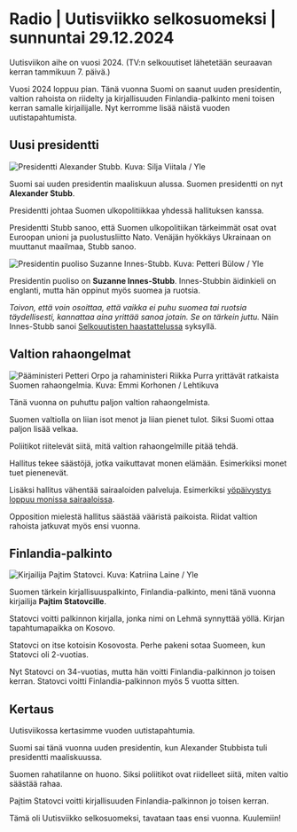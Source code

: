 # Radio \| Uutisviikko selkosuomeksi \| sunnuntai 29.12.2024

Uutisviikon aihe on vuosi 2024. (TV:n selkouutiset lähetetään seuraavan kerran tammikuun 7. päivä.)

Vuosi 2024 loppuu pian. Tänä vuonna Suomi on saanut uuden presidentin, valtion rahoista on riidelty ja kirjallisuuden Finlandia-palkinto meni toisen kerran samalle kirjailijalle. Nyt kerromme lisää näistä vuoden uutistapahtumista.

## Uusi presidentti

![Presidentti Alexander Stubb. Kuva: Silja Viitala / Yle](https://images.cdn.yle.fi/image/upload/c_crop,h_1674,w_2976,x_0,y_0/ar_1.7777777777777777,c_fill,g_faces,h_431,w_767/dpr_1.0/q_auto:eco/f_auto/fl_lossy/v1709308352/39-125209265e1f2aa79b7a)

Suomi sai uuden presidentin maaliskuun alussa. Suomen presidentti on nyt **Alexander Stubb**.

Presidentti johtaa Suomen ulkopolitiikkaa yhdessä hallituksen kanssa.

Presidentti Stubb sanoo, että Suomen ulkopolitiikan tärkeimmät osat ovat Euroopan unioni ja puolustusliitto Nato. Venäjän hyökkäys Ukrainaan on muuttanut maailmaa, Stubb sanoo.

![Presidentin puoliso Suzanne Innes-Stubb. Kuva: Petteri Bülow / Yle](https://images.cdn.yle.fi/image/upload/c_crop,h_3211,w_5710,x_0,y_223/ar_1.7777777777777777,c_fill,g_faces,h_431,w_767/dpr_1.0/q_auto:eco/f_auto/fl_lossy/v1728671457/39-136272567096df51d933)

Presidentin puoliso on **Suzanne Innes-Stubb**. Innes-Stubbin äidinkieli on englanti, mutta hän oppinut myös suomea ja ruotsia.

*Toivon, että voin osoittaa, että vaikka ei puhu suomea tai ruotsia täydellisesti, kannattaa aina yrittää sanoa jotain. Se on tärkein juttu.* Näin Innes-Stubb sanoi [Selkouutisten haastattelussa](https://areena.yle.fi/1-72258105) syksyllä.

## Valtion rahaongelmat

![Pääministeri Petteri Orpo ja rahaministeri Riikka Purra yrittävät ratkaista Suomen rahaongelmia. Kuva: Emmi Korhonen / Lehtikuva](https://images.cdn.yle.fi/image/upload/c_crop,h_2880,w_5120,x_0,y_0/ar_1.7777777777777777,c_fill,g_faces,h_431,w_767/dpr_1.0/q_auto:eco/f_auto/fl_lossy/v1735616023/39-139583367602657265f0)

Tänä vuonna on puhuttu paljon valtion rahaongelmista.

Suomen valtiolla on liian isot menot ja liian pienet tulot. Siksi Suomi ottaa paljon lisää velkaa.

Poliitikot riitelevät siitä, mitä valtion rahaongelmille pitää tehdä.

Hallitus tekee säästöjä, jotka vaikuttavat monen elämään. Esimerkiksi monet tuet pienenevät.

Lisäksi hallitus vähentää sairaaloiden palveluja. Esimerkiksi [yöpäivystys loppuu monissa sairaaloissa](https://yle.fi/a/74-20133073).

Opposition mielestä hallitus säästää vääristä paikoista. Riidat valtion rahoista jatkuvat myös ensi vuonna.

## Finlandia-palkinto

![Kirjailija Pajtim Statovci. Kuva: Katriina Laine / Yle](https://images.cdn.yle.fi/image/upload/c_crop,h_3375,w_6000,x_0,y_206/ar_1.7777777777777777,c_fill,g_faces,h_431,w_767/dpr_1.0/q_auto:eco/f_auto/fl_lossy/v1724397451/39-133749766c82ffa7d731)

Suomen tärkein kirjallisuuspalkinto, Finlandia-palkinto, meni tänä vuonna kirjailija **Pajtim Statovcille**.

Statovci voitti palkinnon kirjalla, jonka nimi on Lehmä synnyttää yöllä. Kirjan tapahtumapaikka on Kosovo.

Statovci on itse kotoisin Kosovosta. Perhe pakeni sotaa Suomeen, kun Statovci oli 2-vuotias.

Nyt Statovci on 34-vuotias, mutta hän voitti Finlandia-palkinnon jo toisen kerran. Statovci voitti Finlandia-palkinnon myös 5 vuotta sitten.

## Kertaus

Uutisviikossa kertasimme vuoden uutistapahtumia.

Suomi sai tänä vuonna uuden presidentin, kun Alexander Stubbista tuli presidentti maaliskuussa.

Suomen rahatilanne on huono. Siksi poliitikot ovat riidelleet siitä, miten valtio säästää rahaa.

Pajtim Statovci voitti kirjallisuuden Finlandia-palkinnon jo toisen kerran.

Tämä oli Uutisviikko selkosuomeksi, tavataan taas ensi vuonna. Kuulemiin!

